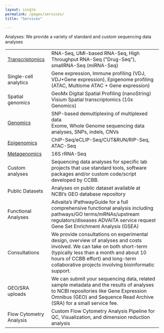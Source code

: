 ```yaml
--- 
layout: single
permalink: /pages/services/
title: "Services"

---
```


Analyses: We provide a variety of standard and custom sequencing data analyses

|                       |                                |
|-----------------------|-----------------------------------------------------------------------------------------------------------------------------------------------------------------------------------------------------------|
| [Transcriptomics](/pages/services/transcriptomics/)       | RNA-Seq, UMI-based RNA-Seq, High Throughput RNA-Seq (”Drug-Seq”), smallRNA-Seq (miRNA-Seq) |
| Single-cell analytics | Gene expression, Immune profiling (VDJ, VDJ+Gene expression), Epigenome profiling (ATAC, Multiome ATAC + Gene expression) |
| Spatial genomics      | GeoMx Digital Spatial Profiling (nanoString) <br> Visium Spatial transcriptomics (10x Genomics) |
| [Genomics](/pages/services/genomics/)  | SNP-based demultiplexing of multiplexed data <br> Exome, Whole Genome sequencing data analyses, SNPs, indels, CNVs  |
| [Epigenomics](/pages/services/epigenomics/)           | ChIP-Seq/eCLIP-Seq/CUT&RUN/RIP-Seq, ATAC-Seq   |
| [Metagenomics](/pages/services/metagenomics/)          | 16S rRNA-Seq |
| Custom analyses       | Sequencing data analyses for specific lab projects that use standard tools, software packages and/or custom code/script developed by CCBB. |
| Public Datasets       | Analyses on public dataset available at NCBI’s GEO database repository |
| Functional Analyses   | Advaita’s iPathwayGuide for a full comprehensive functional analysis including pathways/GO terms/mRNAs/upstream regulators/diseases ADVAITA service request <br> Gene Set Enrichment Analysis (GSEA) |
| Consultations         | We provide consultations on experimental design, overview of analyses and costs involved. We can take on both short-term (typically less than a month and about 10 hours of CCBB effort) and long-term collaborative projects involving bioinformatic support. |
| GEO/SRA uploads       | We can submit your sequencing data, related sample metadata and the results of analyses to NCBI repositories like Gene Expression Omnibus (GEO) and Sequence Read Archive (SRA) for a small service fee. |
|  Flow Cytometry Analysis |  Custom Flow Cytometry Analysis Pipeline for QC, Visualization, and dimension reduction analysis |

